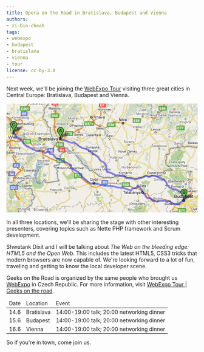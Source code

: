 ```yaml
---
title: Opera on the Road in Bratislava, Budapest and Vienna
authors:
- zi-bin-cheah
tags:
- webexpo
- budapest
- bratislava
- vienna
- tour
license: cc-by-3.0
---
```


<p>
Next week, we&#39;ll be joining the <a href="http://webexpotour.net/">WebExpo Tour</a> visiting three great cities in Central Europe: Bratislava, Budapest and Vienna.
</p>
<p>
<a href="http://maps.google.com/maps?f=d&amp;source=s_d&amp;saddr=Bratislava,+Slovakia&amp;daddr=Budapest,+Hungary+to:Vienna,+Austria&amp;hl=en&amp;geocode=&amp;mra=ls&amp;sll=37.0625,-95.677068&amp;sspn=33.764224,73.828125&amp;ie=UTF8&amp;z=8">
<img src="/blog/opera-on-the-road-in-bratislava-budapest-vienna/webexpo_tour.png" alt="WebExpo Tour map" />
</a>
</p>
<p>
In all three locations,  we&#39;ll be sharing the stage with other interesting presenters, covering topics such as Nette PHP framework and Scrum development.
</p>
<p>
Shwetank Dixit and I will be talking about <em>The Web on the bleeding edge: HTML5 and the Open Web.</em> This includes the latest HTML5, CSS3 tricks that modern browsers are now capable of. We&#39;re looking forward to a lot of fun, traveling and getting to know the local developer scene.
</p>
<p>
Geeks on the Road is organized by the same people who brought us <a href="http://webexpo.net/">WebExpo</a> in Czech Republic. For more information, visit <a href="http://webexpotour.net/">WebExpo Tour | Geeks on the road</a>.
</p>

<div block="table">
<table>
<thead>
<tr>
<td>Date</td>
<td>Location</td>
<td>Event</td>
</tr>
</thead>
<tbody>
<tr>
<td>
14.6
</td>
<td>
Bratislava
</td>
<td>
14:00-19:00 talk; 20:00 networking dinner
</td>
</tr>
<tr>
<td>
15.6
</td>
<td>
Budapest
</td>
<td>
14:00-19:00 talk; 20:00 networking dinner
</td>
</tr>
<tr>
<td>
16.6
</td>
<td>
Vienna
</td>
<td>
14:00-19:00 talk; 20:00 networking dinner
</td>
</tr>
</tbody>
</table>
</div>

<p>
So if you&#39;re in town, come join us.
</p>
